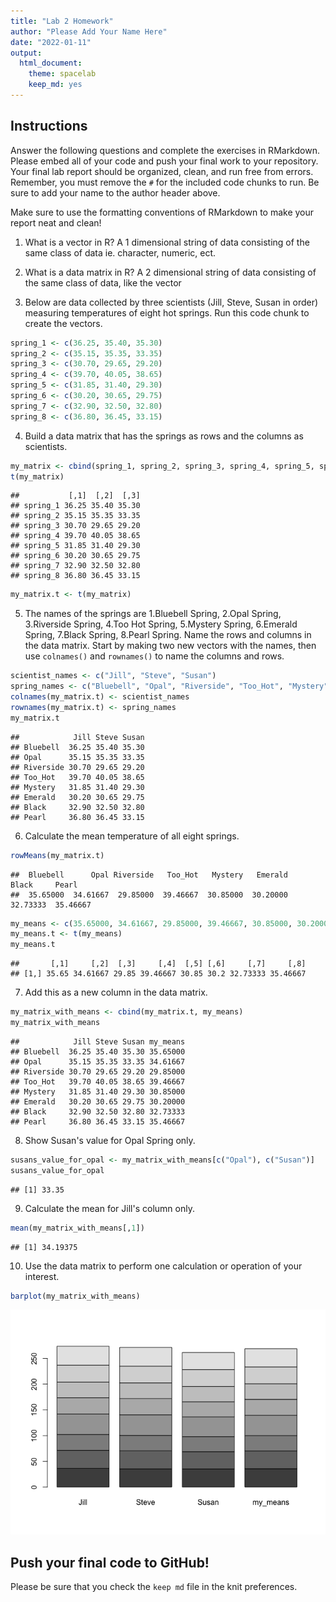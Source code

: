```yaml
---
title: "Lab 2 Homework"
author: "Please Add Your Name Here"
date: "2022-01-11"
output:
  html_document: 
    theme: spacelab
    keep_md: yes
---
```


## Instructions
Answer the following questions and complete the exercises in RMarkdown. Please embed all of your code and push your final work to your repository. Your final lab report should be organized, clean, and run free from errors. Remember, you must remove the `#` for the included code chunks to run. Be sure to add your name to the author header above.  

Make sure to use the formatting conventions of RMarkdown to make your report neat and clean!  

1. What is a vector in R?  A 1 dimensional string of data consisting of the same class of data ie. character, numeric, ect.

2. What is a data matrix in R?  A 2 dimensional string of data consisting of the same class of data, like the vector

3. Below are data collected by three scientists (Jill, Steve, Susan in order) measuring temperatures of eight hot springs. Run this code chunk to create the vectors.  

```r
spring_1 <- c(36.25, 35.40, 35.30)
spring_2 <- c(35.15, 35.35, 33.35)
spring_3 <- c(30.70, 29.65, 29.20)
spring_4 <- c(39.70, 40.05, 38.65)
spring_5 <- c(31.85, 31.40, 29.30)
spring_6 <- c(30.20, 30.65, 29.75)
spring_7 <- c(32.90, 32.50, 32.80)
spring_8 <- c(36.80, 36.45, 33.15)
```

4. Build a data matrix that has the springs as rows and the columns as scientists.  

```r
my_matrix <- cbind(spring_1, spring_2, spring_3, spring_4, spring_5, spring_6, spring_7, spring_8)
t(my_matrix)
```

```
##           [,1]  [,2]  [,3]
## spring_1 36.25 35.40 35.30
## spring_2 35.15 35.35 33.35
## spring_3 30.70 29.65 29.20
## spring_4 39.70 40.05 38.65
## spring_5 31.85 31.40 29.30
## spring_6 30.20 30.65 29.75
## spring_7 32.90 32.50 32.80
## spring_8 36.80 36.45 33.15
```

```r
my_matrix.t <- t(my_matrix)
```

5. The names of the springs are 1.Bluebell Spring, 2.Opal Spring, 3.Riverside Spring, 4.Too Hot Spring, 5.Mystery Spring, 6.Emerald Spring, 7.Black Spring, 8.Pearl Spring. Name the rows and columns in the data matrix. Start by making two new vectors with the names, then use `colnames()` and `rownames()` to name the columns and rows.

```r
scientist_names <- c("Jill", "Steve", "Susan")
spring_names <- c("Bluebell", "Opal", "Riverside", "Too_Hot", "Mystery", "Emerald", "Black", "Pearl")
colnames(my_matrix.t) <- scientist_names
rownames(my_matrix.t) <- spring_names
my_matrix.t
```

```
##            Jill Steve Susan
## Bluebell  36.25 35.40 35.30
## Opal      35.15 35.35 33.35
## Riverside 30.70 29.65 29.20
## Too_Hot   39.70 40.05 38.65
## Mystery   31.85 31.40 29.30
## Emerald   30.20 30.65 29.75
## Black     32.90 32.50 32.80
## Pearl     36.80 36.45 33.15
```

6. Calculate the mean temperature of all eight springs.

```r
rowMeans(my_matrix.t)
```

```
##  Bluebell      Opal Riverside   Too_Hot   Mystery   Emerald     Black     Pearl 
##  35.65000  34.61667  29.85000  39.46667  30.85000  30.20000  32.73333  35.46667
```

```r
my_means <- c(35.65000, 34.61667, 29.85000, 39.46667, 30.85000, 30.20000, 32.73333, 35.46667)
my_means.t <- t(my_means)
my_means.t
```

```
##       [,1]     [,2]  [,3]     [,4]  [,5] [,6]     [,7]     [,8]
## [1,] 35.65 34.61667 29.85 39.46667 30.85 30.2 32.73333 35.46667
```

7. Add this as a new column in the data matrix. 

```r
my_matrix_with_means <- cbind(my_matrix.t, my_means)
my_matrix_with_means
```

```
##            Jill Steve Susan my_means
## Bluebell  36.25 35.40 35.30 35.65000
## Opal      35.15 35.35 33.35 34.61667
## Riverside 30.70 29.65 29.20 29.85000
## Too_Hot   39.70 40.05 38.65 39.46667
## Mystery   31.85 31.40 29.30 30.85000
## Emerald   30.20 30.65 29.75 30.20000
## Black     32.90 32.50 32.80 32.73333
## Pearl     36.80 36.45 33.15 35.46667
```

8. Show Susan's value for Opal Spring only.

```r
susans_value_for_opal <- my_matrix_with_means[c("Opal"), c("Susan")]
susans_value_for_opal
```

```
## [1] 33.35
```
9. Calculate the mean for Jill's column only.  

```r
mean(my_matrix_with_means[,1])
```

```
## [1] 34.19375
```

10. Use the data matrix to perform one calculation or operation of your interest.

```r
barplot(my_matrix_with_means)
```

![](lab2_hw_files/figure-html/unnamed-chunk-9-1.png)<!-- -->

## Push your final code to GitHub!
Please be sure that you check the `keep md` file in the knit preferences.  
